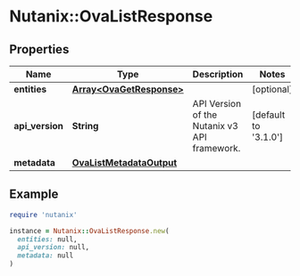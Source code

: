 # Nutanix::OvaListResponse

## Properties

| Name | Type | Description | Notes |
| ---- | ---- | ----------- | ----- |
| **entities** | [**Array&lt;OvaGetResponse&gt;**](OvaGetResponse.md) |  | [optional] |
| **api_version** | **String** | API Version of the Nutanix v3 API framework. | [default to &#39;3.1.0&#39;] |
| **metadata** | [**OvaListMetadataOutput**](OvaListMetadataOutput.md) |  |  |

## Example

```ruby
require 'nutanix'

instance = Nutanix::OvaListResponse.new(
  entities: null,
  api_version: null,
  metadata: null
)
```

